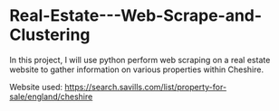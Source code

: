 # Real-Estate---Web-Scrape-and-Clustering
In this project, I will use python perform web scraping on a real estate website to gather information on various properties within Cheshire.

Website used: https://search.savills.com/list/property-for-sale/england/cheshire
